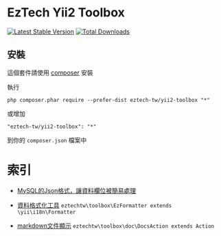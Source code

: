 EzTech Yii2 Toolbox
======================

[![Latest Stable Version](https://img.shields.io/packagist/v/eztech-tw/yii2-toolbox.svg)](https://packagist.org/packages/eztech-tw/yii2-toolbox.svg)
[![Total Downloads](https://img.shields.io/packagist/dt/eztech-tw/yii2-toolbox.svg)](https://packagist.org/packages/eztech-tw/yii2-toolbox.svg)

安裝
----
這個套件請使用 [composer](http://getcomposer.org/download/) 安裝

執行

```
php composer.phar require --prefer-dist eztech-tw/yii2-toolbox "*"
```

或增加

```
"eztech-tw/yii2-toolbox": "*"
```

到你的 `composer.json` 檔案中

索引
====

* [MySQL的Json格式，讓資料欄位被簡易處理](docs/mysqlJson.md)

* [資料格式化工具](docs/EzFormatter.md) ``eztechtw\toolbox\EzFormatter extends \yii\i18n\Formatter``

* [markdown文件顯示](docs/Docs.md) ``eztechtw\toolbox\doc\DocsAction extends Action``